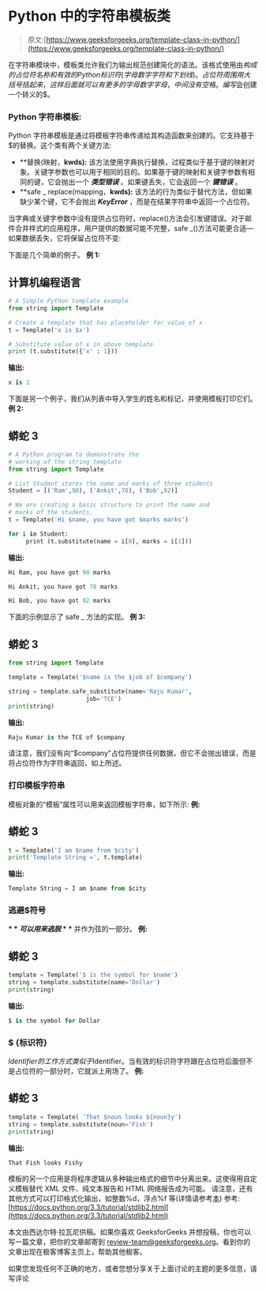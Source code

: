 # Python 中的字符串模板类

> 原文:[https://www.geeksforgeeks.org/template-class-in-python/](https://www.geeksforgeeks.org/template-class-in-python/)

在字符串模块中，模板类允许我们为输出规范创建简化的语法。该格式使用由$构成的占位符名称和有效的 Python 标识符(字母数字字符和下划线)。占位符周围用大括号括起来，这样后面就可以有更多的字母数字字母，中间没有空格。编写$会创建一个转义的$。

### Python 字符串模板:

Python 字符串模板是通过将模板字符串传递给其构造函数来创建的。它支持基于$的替换。这个类有两个关键方法:

*   **替换(映射，**kwds):** 该方法使用字典执行替换，过程类似于基于键的映射对象。关键字参数也可以用于相同的目的。如果基于键的映射和关键字参数有相同的键，它会抛出一个 ***类型错误*** 。如果键丢失，它会返回一个 ***键错误*** 。
*   **safe _ replace(mapping，**kwds):** 该方法的行为类似于替代方法，但如果缺少某个键，它不会抛出 ***KeyError*** ，而是在结果字符串中返回一个占位符。

当字典或关键字参数中没有提供占位符时，replace()方法会引发键错误。对于邮件合并样式的应用程序，用户提供的数据可能不完整，safe _()方法可能更合适—如果数据丢失，它将保留占位符不变:

下面是几个简单的例子。
**例 1:**

## 计算机编程语言

```py
# A Simple Python template example
from string import Template

# Create a template that has placeholder for value of x
t = Template('x is $x')

# Substitute value of x in above template
print (t.substitute({'x' : 1}))
```

**输出:**

```py
x is 1
```

下面是另一个例子，我们从列表中导入学生的姓名和标记，并使用模板打印它们。
**例 2:**

## 蟒蛇 3

```py
# A Python program to demonstrate the
# working of the string template
from string import Template

# List Student stores the name and marks of three students
Student = [('Ram',90), ('Ankit',78), ('Bob',92)]

# We are creating a basic structure to print the name and
# marks of the students.
t = Template('Hi $name, you have got $marks marks')

for i in Student:
     print (t.substitute(name = i[0], marks = i[1]))
```

**输出:**

```py
Hi Ram, you have got 90 marks

Hi Ankit, you have got 78 marks

Hi Bob, you have got 92 marks
```

下面的示例显示了 safe _ 方法的实现。
**例 3:**

## 蟒蛇 3

```py
from string import Template

template = Template('$name is the $job of $company')

string = template.safe_substitute(name='Raju Kumar',
                      job='TCE')
print(string)
```

**输出:**

```py
Raju Kumar is the TCE of $company
```

请注意，我们没有向“$company”占位符提供任何数据，但它不会抛出错误，而是将占位符作为字符串返回，如上所述。

### 打印模板字符串

模板对象的“模板”属性可以用来返回模板字符串，如下所示:
**例:**

## 蟒蛇 3

```py
t = Template('I am $name from $city')
print('Template String =', t.template)
```

**输出:**

```py
Template String = I am $name from $city 
```

### 逃避$符号

**$** 可以用来逃脱 **$** 并作为弦的一部分。
**例:**

## 蟒蛇 3

```py
template = Template('$ is the symbol for $name')
string = template.substitute(name='Dollar')
print(string)
```

**输出:**

```py
$ is the symbol for Dollar 
```

### $ {标识符}

${Identifier}的工作方式类似于$Identifier。当有效的标识符字符跟在占位符后面但不是占位符的一部分时，它就派上用场了。
**例:**

## 蟒蛇 3

```py
template = Template( 'That $noun looks ${noun}y')
string = template.substitute(noun='Fish')
print(string)
```

**输出:**

```py
That Fish looks Fishy
```

模板的另一个应用是将程序逻辑从多种输出格式的细节中分离出来。这使得用自定义模板替代 XML 文件、纯文本报告和 HTML 网络报告成为可能。
请注意，还有其他方式可以打印格式化输出，如整数%d，浮点%f 等(详情请参考[本](http://geeksquiz.com/string-formatting-in-python-set-1/))
参考:[https://docs.python.org/3.3/tutorial/stdlib2.html](https://docs.python.org/3.3/tutorial/stdlib2.html)

本文由西达尔特·拉瓦尼供稿。如果你喜欢 GeeksforGeeks 并想投稿，你也可以写一篇文章，把你的文章邮寄到 review-team@geeksforgeeks.org。看到你的文章出现在极客博客主页上，帮助其他极客。

如果您发现任何不正确的地方，或者您想分享关于上面讨论的主题的更多信息，请写评论